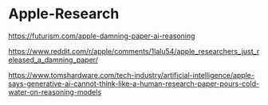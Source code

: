 # Apple-Research
https://futurism.com/apple-damning-paper-ai-reasoning

https://www.reddit.com/r/apple/comments/1lalu54/apple_researchers_just_released_a_damning_paper/

https://www.tomshardware.com/tech-industry/artificial-intelligence/apple-says-generative-ai-cannot-think-like-a-human-research-paper-pours-cold-water-on-reasoning-models
